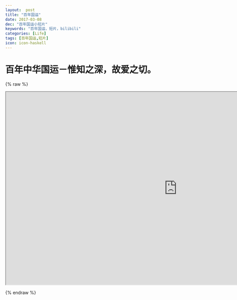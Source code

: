 ```yaml
---
layout:  post
title: "百年国运"
date: 2017-03-08
dec: "百年国运小短片"
keywords: "百年国运，短片，bilibili"
categories: [Life]
tags: [百年国运,短片]
icon: icon-haskell
---
```

#  百年中华国运－惟知之深，故爱之切。

{% raw %}
<iframe  width="1080" height="608" src="http://om34k6iz4.bkt.clouddn.com/%E7%99%BE%E5%B9%B4%E5%9B%BD%E8%BF%90.mp4" allowfullscreen></iframe>

{% endraw %}

